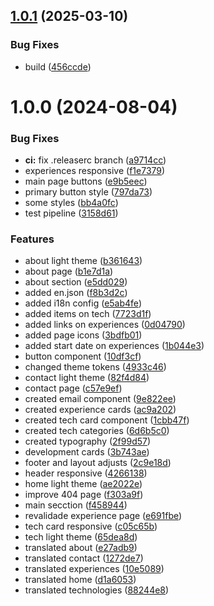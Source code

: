 ## [1.0.1](https://github.com/LeonardoWlopes/leonardolopes.tech/compare/v1.0.0...v1.0.1) (2025-03-10)


### Bug Fixes

* build ([456ccde](https://github.com/LeonardoWlopes/leonardolopes.tech/commit/456ccdecb62a7e9c4b49d3eb75f9bbf298050d79))

# 1.0.0 (2024-08-04)


### Bug Fixes

* **ci:** fix .releaserc branch ([a9714cc](https://github.com/LeonardoWlopes/leonardolopes.tech/commit/a9714ccc88d4a082d38fe4c35affd6e7e2f43774))
* experiences responsive ([f1e7379](https://github.com/LeonardoWlopes/leonardolopes.tech/commit/f1e73793dd6635c7792fc825924bfa7834aa0686))
* main page buttons ([e9b5eec](https://github.com/LeonardoWlopes/leonardolopes.tech/commit/e9b5eecba8afd515f076b4ec90eec86c99e07f52))
* primary button style ([797da73](https://github.com/LeonardoWlopes/leonardolopes.tech/commit/797da73e8a17d48180f6a512f6d24a7211d474bf))
* some styles ([bb4a0fc](https://github.com/LeonardoWlopes/leonardolopes.tech/commit/bb4a0fc293dbea72f8ff0b15dc8298c37ed0850c))
* test pipeline ([3158d61](https://github.com/LeonardoWlopes/leonardolopes.tech/commit/3158d6116b11a2845f0d550ee7f2983a7e252e6e))


### Features

* about light theme ([b361643](https://github.com/LeonardoWlopes/leonardolopes.tech/commit/b3616434d8f3760d07cc8567c00d61bdd7d93926))
* about page ([b1e7d1a](https://github.com/LeonardoWlopes/leonardolopes.tech/commit/b1e7d1a040179462ae6c706c33719d2eb33ff8e4))
* about section ([e5dd029](https://github.com/LeonardoWlopes/leonardolopes.tech/commit/e5dd02983f4bc3e6e8a4f160a400624cc7cadbcc))
* added en.json ([f8b3d2c](https://github.com/LeonardoWlopes/leonardolopes.tech/commit/f8b3d2ca2db025d02b58df4d6e612183f1eeaabd))
* added i18n config ([e5ab4fe](https://github.com/LeonardoWlopes/leonardolopes.tech/commit/e5ab4fecfad459a495e622dd4a900c99976ec2bf))
* added items on tech ([7723d1f](https://github.com/LeonardoWlopes/leonardolopes.tech/commit/7723d1f6bafee12cab07ebc8d97dfcd3c944e44f))
* added links on experiences ([0d04790](https://github.com/LeonardoWlopes/leonardolopes.tech/commit/0d047909cf408c2002b9f25f7ff1a0f0e6e084fe))
* added page icons ([3bdfb01](https://github.com/LeonardoWlopes/leonardolopes.tech/commit/3bdfb019998c266f217401cf7e41abf32498390e))
* added start date on experiences ([1b044e3](https://github.com/LeonardoWlopes/leonardolopes.tech/commit/1b044e33d5fc01e7a3590ee2c72fe81560f2907e))
* button component ([10df3cf](https://github.com/LeonardoWlopes/leonardolopes.tech/commit/10df3cf054964723000e2802fb47fc2e4d91797c))
* changed theme tokens ([4933c46](https://github.com/LeonardoWlopes/leonardolopes.tech/commit/4933c4666b52adff0c36bb7a43b5c7025e4b039c))
* contact light theme ([82f4d84](https://github.com/LeonardoWlopes/leonardolopes.tech/commit/82f4d849deabe19e4280de95af512ee3d596e39d))
* contact page ([c57e9ef](https://github.com/LeonardoWlopes/leonardolopes.tech/commit/c57e9ef709d7fb8a7d50c8d094e9b9b3fa451f9f))
* created email component ([9e822ee](https://github.com/LeonardoWlopes/leonardolopes.tech/commit/9e822ee3f439d83a6bf72b638cff331a0c903563))
* created experience cards ([ac9a202](https://github.com/LeonardoWlopes/leonardolopes.tech/commit/ac9a2026f53b4cc9cbe63f293993c87aaf063290))
* created tech card component ([1cbb47f](https://github.com/LeonardoWlopes/leonardolopes.tech/commit/1cbb47fc941b671aaf9e724fc31ca1cda1ba0ee9))
* created tech categories ([6d6b5c0](https://github.com/LeonardoWlopes/leonardolopes.tech/commit/6d6b5c02f9ee139ef5ab320ca8c7683d090af9cb))
* created typography ([2f99d57](https://github.com/LeonardoWlopes/leonardolopes.tech/commit/2f99d5749d35433d28a1c9d95dea37e20f026a96))
* development cards ([3b743ae](https://github.com/LeonardoWlopes/leonardolopes.tech/commit/3b743aef91d03f179ad09b9318f07c21f255d6e6))
* footer and layout adjusts ([2c9e18d](https://github.com/LeonardoWlopes/leonardolopes.tech/commit/2c9e18d3bc8c8d8bc71e55d2c1b750be8950edcb))
* header responsive ([4266138](https://github.com/LeonardoWlopes/leonardolopes.tech/commit/4266138f334ce6034df7d12efc1201049f7e3323))
* home light theme ([ae2022e](https://github.com/LeonardoWlopes/leonardolopes.tech/commit/ae2022ea6903e61e0121fd9d8d1ecf27b828e4a1))
* improve 404 page ([f303a9f](https://github.com/LeonardoWlopes/leonardolopes.tech/commit/f303a9f6bd0f6ec18c28586305dc39801a98d59a))
* main secction ([f458944](https://github.com/LeonardoWlopes/leonardolopes.tech/commit/f4589440a0e381c747d73ff785badfbf695566f9))
* revalidade experience page ([e691fbe](https://github.com/LeonardoWlopes/leonardolopes.tech/commit/e691fbe01b1eb2cac4a51ffd94d0f4688cbefc23))
* tech card responsive ([c05c65b](https://github.com/LeonardoWlopes/leonardolopes.tech/commit/c05c65b74566c7baf7e0f2e8bb7afed152a09dd4))
* tech light theme ([65dea8d](https://github.com/LeonardoWlopes/leonardolopes.tech/commit/65dea8d8fd796bf95b387f20a289e0a47a267716))
* translated about ([e27adb9](https://github.com/LeonardoWlopes/leonardolopes.tech/commit/e27adb9a561ac8a027ccb682a5adfd430cfb87b4))
* translated contact ([1272de7](https://github.com/LeonardoWlopes/leonardolopes.tech/commit/1272de746e6db4fb0ffcef49987192f6e6defd7b))
* translated experiences ([10e5089](https://github.com/LeonardoWlopes/leonardolopes.tech/commit/10e5089c38a47292a338c34a2f03ceeff9233646))
* translated home ([d1a6053](https://github.com/LeonardoWlopes/leonardolopes.tech/commit/d1a6053cc6d59f70c4b8923363529b98253d0ae9))
* translated technologies ([88244e8](https://github.com/LeonardoWlopes/leonardolopes.tech/commit/88244e8f31c85d28975b4feb46e0e6ef70cf478a))
